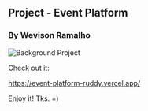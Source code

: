 ## Project - Event Platform
### By Wevison Ramalho

![Background Project](https://i.ibb.co/0cWWQqy/background.jpg)

Check out it:

https://event-platform-ruddy.vercel.app/

Enjoy it!
Tks. =)
